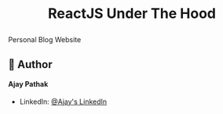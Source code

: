 
# <p align="center">ReactJS Under The Hood</p>
  
Personal Blog Website

## 🙇 Author
#### Ajay Pathak
- LinkedIn: [@Ajay's LinkedIn](https://www.linkedin.com/in/ajay-pathak-webdeveloper/)
        
    
